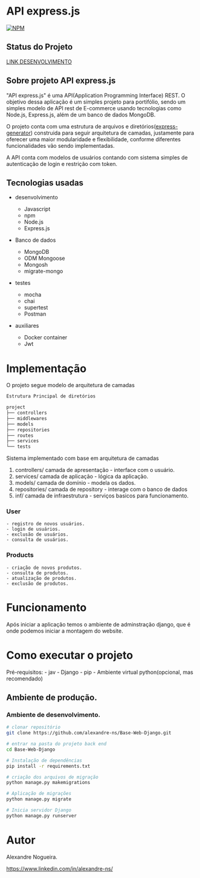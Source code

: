 # API express.js
[![NPM](https://img.shields.io/npm/l/react)](https://github.com/alexandre-ns/API-express/blob/main/LICENSE)

## Status do Projeto

[LINK DESENVOLVIMENTO](https://github.com/users/alexandre-ns/projects/1/views/1)

## Sobre projeto API express.js

"API express.js" é uma API(Application Programming Interface) REST. O objetivo dessa aplicação é um simples projeto para portifólio, sendo um simples modelo de API rest de E-commerce usando tecnologias como Node.js, Express.js, além de um banco de dados MongoDB.

 O projeto conta com uma estrutura de arquivos e diretórios([express-generator](https://expressjs.com/en/stargenerator.html)) construida para seguir arquitetura de camadas, justamente para oferecer uma maior modularidade e flexibilidade, conforme diferentes funcionalidades vão sendo implementadas.

A API conta com modelos de usuários contando com sistema simples de autenticação de login e restrição com token.

## Tecnologias usadas
- desenvolvimento
    - Javascript
    - npm
    - Node.js
    - Express.js

- Banco de dados
    - MongoDB
    - ODM Mongoose
    - Mongosh
    - migrate-mongo

- testes
    - mocha
    - chai 
    - supertest
    - Postman

- auxiliares
    - Docker container
    - Jwt


# Implementação

O projeto segue modelo de arquitetura de camadas

 ```bash
Estrutura Principal de diretórios

project
├── controllers
├── middlewares
├── models
├── repositories
├── routes
├── services
└── tests
```

Sistema implementado com base em arquitetura de camadas
1.  controllers/ camada de apresentação - interface com o usuário.
2.  services/ camada de aplicação - lógica da aplicação.
3.  models/ camada de domínio - modela os dados.
4.  repositories/  camada de repository - interage com o banco de dados
5.  inf/ camada de infraestrutura - serviços basicos para funcionamento.


### User
    - registro de novos usuários.
    - login de usuários.
    - exclusão de usuários.
    - consulta de usuários.

### Products
    - criação de novos produtos.
    - consulta de produtos.
    - atualização de produtos.
    - exclusão de produtos.


# Funcionamento

Após iniciar a aplicação temos o ambiente de adminstração django, que é onde podemos iniciar a montagem do website.



# Como executar o projeto

Pré-requisitos: 
    - jav
    - Django
    - pip
    - Ambiente virtual python(opcional, mas recomendado)

## Ambiente de produção.


### Ambiente de desenvolvimento.

```bash
# clonar repositório
git clone https://github.com/alexandre-ns/Base-Web-Django.git

# entrar na pasta do projeto back end
cd Base-Web-Django

# Instalação de dependências
pip install -r requirements.txt

# criação dos arquivos de migração
python manage.py makemigrations

# Aplicação de migrações
python manage.py migrate

# Inicia servidor Django
python manage.py runserver
```

# Autor

Alexandre Nogueira.

https://www.linkedin.com/in/alexandre-ns/